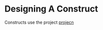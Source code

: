 # Designing A Construct

Constructs use the project [projecn](https://github.com/projen/projen#getting-started)
